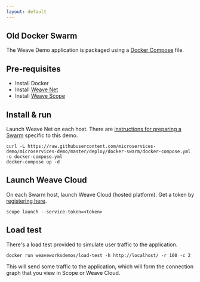 ```yaml
---
layout: default
---
```


## Old Docker Swarm

The Weave Demo application is packaged using a [Docker Compose](https://docs.docker.com/compose/) file.

## Pre-requisites

- Install Docker
- Install [Weave Net](https://www.weave.works/install-weave-net/)
- Install [Weave Scope](https://www.weave.works/install-weave-scope/)

## Install & run

Launch Weave Net on each host. There are [instructions for preparing a Swarm](../../install/docker-machine-swarm) specific to this demo.

    curl -L https://raw.githubusercontent.com/microservices-demo/microservices-demo/master/deploy/docker-swarm/docker-compose.yml -o docker-compose.yml
    docker-compose up -d

## Launch Weave Cloud

On each Swarm host, launch Weave Cloud (hosted platform). Get a token by [registering here](http://cloud.weave.works/).

    scope launch --service-token=<token>

## Load test

There's a load test provided to simulate user traffic to the application.

    docker run weaveworksdemos/load-test -h http://localhost/ -r 100 -c 2

This will send some traffic to the application, which will form the connection graph that you view in Scope or Weave Cloud.


